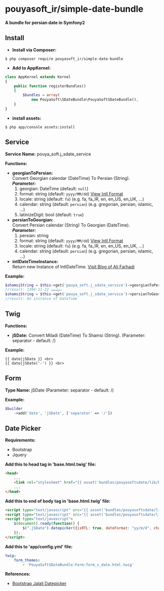 pouyasoft_ir/simple-date-bundle
========================
**A bundle for persian date in Symfony2**

Install
--------------
- **Install via Composer:**

```
$ php composer require pouyasoft_ir/simple-date-bundle
```

- **Add to AppKernel:**

```php
class AppKernel extends Kernel
{
    public function registerBundles()
    {
        $bundles = array(
            new PouyaSoft\SDateBundle\PouyaSoftSDateBundle(),
    }
}
```

- **install assets:** 

```
$ php app/console assets:install
```

Service
--------------
**Service Name:** pouya_soft.j_sdate_service

**Functions:**
* **georgianToPersian:**  
    Convert Georgian calendar (DateTime) To Persian (String).  
    ***Parameter:***  
    1. georgian: DateTime (default: `null`)
    2. format: string (default: `yyyy/MM/dd`) [View Intl Format](http://userguide.icu-project.org/formatparse/datetime)
    3. locale: string (default: `fa`) (e.g. fa, fa_IR, en, en_US, en_UK, ...)
    4. calendar: string (default: `persian`) (e.g. gregorian, persian, islamic, ...)
    5. latinizeDigit: bool (default: `true`)
* **persianToGeorgian:**  
    Convert Persian calendar (String) To Georgian (DateTime).  
    ***Parameter:***  
    1. persian: string
    2. format: string (default: `yyyy/MM/dd`) [View Intl Format](http://userguide.icu-project.org/formatparse/datetime)
    3. locale: string (default: `fa`) (e.g. fa, fa_IR, en, en_US, en_UK, ...)
    4. calendar: string (default: `persian`) (e.g. gregorian, persian, islamic, ...)
* **intlDateTimeInstance:**  
    Return new Instance of IntlDateTime. [Visit Blog of Ali Farhadi](http://farhadi.ir/blog/1389/02/10/persian-calendar-for-php-53/)

**Example:**
```php
$shamsiString = $this->get('pouya_soft.j_sdate_service')->georgianToPersian(new \DateTime(), 'yyyy-MM-dd E');
//result: 1394-11-22 دوشنبه
$shamsiString = $this->get('pouya_soft.j_sdate_service')->persianToGeorgian('1394-11-22 دوشنبه', 'yyyy-MM-dd E');
//result: An instance of DateTime
```

Twig
--------------
**Functions:**
- **jSDate:** 
Convert Miladi (DateTime) To Shamsi (String).  (Parameter: separator - default: /)

**Example:**
```twig
{{ date|jSDate }} <br>
{{ date|jSDate('-') }} <br>
```

Form
--------------
**Type Name:** jSDate (Parameter: separator - default: /)

**Example:**
```php
$builder
    ->add('date', 'jSDate', ['separator' => '/'])
```


Date Picker
--------------
**Requirements:**
- Bootstrap
- Jquery

**Add this to head tag in 'base.html.twig' file:**

```html
<head>
    ...
    <link rel="stylesheet" href="{{ asset('bundles/pouyasoftsdate/lib/bootstrap-datepicker/bootstrap-datepicker.min.css') }}"/>
    ...
</head>
```

**Add this to end of body tag in 'base.html.twig' file:**
```html
<script type="text/javascript" src="{{ asset('bundles/pouyasoftsdate/lib/bootstrap-datepicker/bootstrap-datepicker.min.js') }}"></script>
<script type="text/javascript" src="{{ asset('bundles/pouyasoftsdate/lib/bootstrap-datepicker/bootstrap-datepicker.fa.min.js') }}"></script>
<script type="text/javascript">
    $(document).ready(function() {
        $(".jSDate").datepicker({isRTL: true, dateFormat: "yy/m/d", changeMonth: true, changeYear: true});
    });
</script>
```

**Add this to 'app/config.yml' file:**
```yaml
twig:
    form_themes:
        - 'PouyaSoftSDateBundle:Form:form_s_date.html.twig'
```

**References:**
- [Bootstrap Jalali Datepicker](http://mousavian.github.io/bootstrap-jalali-datepicker/)
